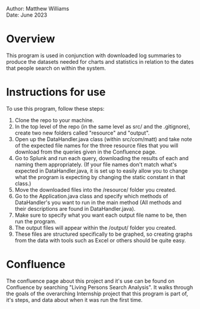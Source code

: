 Author: Matthew Williams<br>
Date: June 2023

# Overview

  This program is used in conjunction with downloaded log summaries to produce the datasets
  needed for charts and statistics in relation to the dates that people search on within
  the system.


# Instructions for use

  To use this program, follow these steps:
  1) Clone the repo to your machine.
  2) In the top level of the repo (in the same level as src/ and the .gitignore),
      create two new folders called "resource" and "output".
  3) Open up the DataHandler.java class (within src/com/matt) and take note of the
      expected file names for the three resource files that you will download from
      the queries given in the Confluence page.
  4) Go to Splunk and run each query, downloading the results of each and naming them
      appropriately.  (If your file names don't match what's expected in DataHandler.java,
      it is set up to easily allow you to change what the program is expecting by changing
      the static constant in that class.)
  5) Move the downloaded files into the /resource/ folder you created.
  6) Go to the Application.java class and specify which methods of DataHandler's you want
      to run in the main method (All methods and their descriptions are found in DataHandler.java).
  7) Make sure to specify what you want each output file name to be, then run the program.
  8) The output files will appear within the /output/ folder you created.
  9) These files are structured specifically to be graphed, so creating graphs from the data with
      tools such as Excel or others should be quite easy.

# Confluence

  The confluence page about this project and it's use can be found on Confluence by searching
  "Living Persons Search Analysis".  It walks through the goals of the overarching Internship
  project that this program is part of, it's steps, and data about when it was run the first time.
